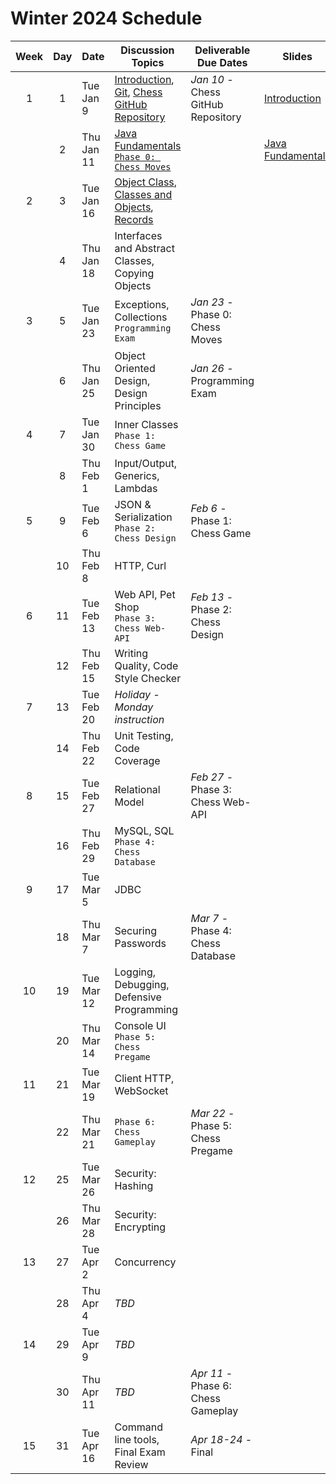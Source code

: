 # Winter 2024 Schedule

| Week | Day | Date       | Discussion Topics                                                                                                                                                                                     | Deliverable Due Dates              | Slides                                                                                                                    |
| :--: | :-: | ---------- | ----------------------------------------------------------------------------------------------------------------------------------------------------------------------------------------------------- | ---------------------------------- | ------------------------------------------------------------------------------------------------------------------------- |
|  1   |  1  | Tue Jan 9  | [Introduction](../instruction/introduction/introduction.md), [Git](../instruction/git/git.md), [Chess GitHub Repository](../chess/chess-github-repository/chess-github-repository.md)                 | _Jan 10_ - Chess GitHub Repository | [Introduction](https://docs.google.com/presentation/d/1hV2h_kNk6dOdod_n4ps6Fv9iHS8QYbITv4sg27U600w)                       |
|      |  2  | Thu Jan 11 | [Java Fundamentals](../instruction/java-fundamentals/java-fundamentals.md)<br/>[`Phase 0: Chess Moves`](../chess/0-chess-moves/chess-moves.md)                                                        |                                    | [Java Fundamentals](https://docs.google.com/presentation/d/1SPIGPSSajy0CMh2b5nucOCAhAkXtRPkUgtewQh3tqZw/edit?usp=sharing) |
|  2   |  3  | Tue Jan 16 | [Object Class](../instruction/java-object-class/java-object-class.md), [Classes and Objects](../instruction/classes-and-objects/classes-and-objects.md), [Records](../instruction/records/records.md) |                                    |                                                                                                                           |
|      |  4  | Thu Jan 18 | Interfaces and Abstract Classes, Copying Objects                                                                                                                                                      |                                    |                                                                                                                           |
|  3   |  5  | Tue Jan 23 | Exceptions, Collections<br/>`Programming Exam`                                                                                                                                                        | _Jan 23_ - Phase 0: Chess Moves    |                                                                                                                           |
|      |  6  | Thu Jan 25 | Object Oriented Design, Design Principles                                                                                                                                                             | _Jan 26_ - Programming Exam        |                                                                                                                           |
|  4   |  7  | Tue Jan 30 | Inner Classes<br/>`Phase 1: Chess Game`                                                                                                                                                               |                                    |                                                                                                                           |
|      |  8  | Thu Feb 1  | Input/Output, Generics, Lambdas                                                                                                                                                                       |                                    |                                                                                                                           |
|  5   |  9  | Tue Feb 6  | JSON & Serialization<br/>`Phase 2: Chess Design`                                                                                                                                                      | _Feb 6_ - Phase 1: Chess Game      |                                                                                                                           |
|      | 10  | Thu Feb 8  | HTTP, Curl                                                                                                                                                                                            |                                    |                                                                                                                           |
|  6   | 11  | Tue Feb 13 | Web API, Pet Shop<br/>`Phase 3: Chess Web-API`                                                                                                                                                        | _Feb 13_ - Phase 2: Chess Design   |                                                                                                                           |
|      | 12  | Thu Feb 15 | Writing Quality, Code Style Checker                                                                                                                                                                   |                                    |                                                                                                                           |
|  7   | 13  | Tue Feb 20 | _Holiday - Monday instruction_                                                                                                                                                                        |                                    |                                                                                                                           |
|      | 14  | Thu Feb 22 | Unit Testing, Code Coverage                                                                                                                                                                           |                                    |                                                                                                                           |
|  8   | 15  | Tue Feb 27 | Relational Model                                                                                                                                                                                      | _Feb 27_ - Phase 3: Chess Web-API  |                                                                                                                           |
|      | 16  | Thu Feb 29 | MySQL, SQL<br/>`Phase 4: Chess Database`                                                                                                                                                              |                                    |                                                                                                                           |
|  9   | 17  | Tue Mar 5  | JDBC                                                                                                                                                                                                  |                                    |                                                                                                                           |
|      | 18  | Thu Mar 7  | Securing Passwords                                                                                                                                                                                    | _Mar 7_ - Phase 4: Chess Database  |                                                                                                                           |
|  10  | 19  | Tue Mar 12 | Logging, Debugging, Defensive Programming                                                                                                                                                             |                                    |                                                                                                                           |
|      | 20  | Thu Mar 14 | Console UI<br/>`Phase 5: Chess Pregame`                                                                                                                                                               |                                    |                                                                                                                           |
|  11  | 21  | Tue Mar 19 | Client HTTP, WebSocket                                                                                                                                                                                |                                    |                                                                                                                           |
|      | 22  | Thu Mar 21 | `Phase 6: Chess Gameplay`                                                                                                                                                                             | _Mar 22_ - Phase 5: Chess Pregame  |                                                                                                                           |
|  12  | 25  | Tue Mar 26 | Security: Hashing                                                                                                                                                                                     |                                    |                                                                                                                           |
|      | 26  | Thu Mar 28 | Security: Encrypting                                                                                                                                                                                  |                                    |                                                                                                                           |
|  13  | 27  | Tue Apr 2  | Concurrency                                                                                                                                                                                           |                                    |                                                                                                                           |
|      | 28  | Thu Apr 4  | _TBD_                                                                                                                                                                                                 |                                    |                                                                                                                           |
|  14  | 29  | Tue Apr 9  | _TBD_                                                                                                                                                                                                 |                                    |                                                                                                                           |
|      | 30  | Thu Apr 11 | _TBD_                                                                                                                                                                                                 | _Apr 11_ - Phase 6: Chess Gameplay |                                                                                                                           |
|  15  | 31  | Tue Apr 16 | Command line tools, Final Exam Review                                                                                                                                                                 | _Apr 18-24_ - Final                |                                                                                                                           |
